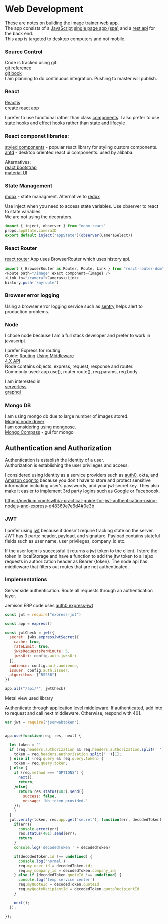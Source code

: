 # Web Development
These are notes on building the image trainer web app.  
The app consists of a [JavaScript](https://developer.mozilla.org/en-US/docs/Web/JavaScript)  [single page app (spa)](https://en.wikipedia.org/wiki/Single-page_application) and a [rest api](https://en.wikipedia.org/wiki/Representational_state_transfer) for the back end.   
This app is targeted to desktop computers and not mobile.  


### Source Control
Code is tracked using git.  
[git reference](https://git-scm.com/docs)  
[git book](https://git-scm.com/book/en/v2)  
I am planning to do continuous integration. Pushing to master will publish.  

### React  
[Reactjs](https://reactjs.org/docs/getting-started.html)    
[create react app](https://github.com/facebook/create-react-app)  

I prefer to use functional rather than class [components](https://reactjs.org/docs/components-and-props.html). I also prefer to use [state hooks](https://reactjs.org/docs/hooks-state.html) and [effect hooks](https://reactjs.org/docs/hooks-effect.html) rather than [state and lifecyle](https://reactjs.org/docs/state-and-lifecycle.html)     

### React componet libraries:  
[styled components](https://www.styled-components.com/) - popular react library for styling custom components.   
[antd](https://ant.design/docs/react/introduce) - desktop oriented react ui components. used by alibaba.   

Alternatives:  
[react bootstrap](https://react-bootstrap.github.io/)  
[material UI](https://material-ui.com/)  

### State Management   
[mobx](https://mobx.js.org/intro/overview.html) - state managment. Alternative to [redux](https://redux.js.org/)    

Use inject when you need to access state variables. Use observer to react to state variables.  
We are not using the decorators.  

```javascript
import { inject, observer } from "mobx-react"
props.appState.cameraID
export default inject("appState")(observer(CameraSelect))
```

### React Router
[react router](https://reacttraining.com/react-router/web/guides/philosophy)  App uses BrowserRouter which uses history api.

```javascript
import { BrowserRouter as Router, Route, Link } from "react-router-dom";
<Route path="/image" exact component={Image} />
<Link to="/camera">Cameras</Link>
history.push('/myroute')
````

### Browser error logging
Using a browser error logging service such as [sentry](https://sentry.io/) helps alert to production problems.  

### Node  
I chose node because I am a full stack developer and prefer to work in javascript.  

I prefer Express for routing.  
Guide: [Routing](https://expressjs.com/en/guide/routing.html) [Using Middleware](http://expressjs.com/en/guide/using-middleware.html)  
[4.X API](https://expressjs.com/en/api.html)  
Node contains objects: express, request, response and router.  
Commonly used: app.use(), router.route(), req.params, req.body    

I am interested in  
[serverless](https://serverless.com/)   
[graphql](https://graphql.org/)   

### Mongo DB
I am using mongo db due to large number of images stored.  
[Mongo node driver](https://mongodb.github.io/node-mongodb-native/contents.html)  
I am considering using [mongoose](https://mongoosejs.com/).  
[Mongo Compass](https://www.mongodb.com/products/compass) - gui for mongo

## Authentication and Authorization
Authentication is establish the identity of a user.   
Authorization is establishing the user privileges and access.  

I considered using identity as a service providers such as [auth0](https://auth0.com/), okta, and [Amazon cognito](https://aws.amazon.com/cognito/) because you don't have to store and protect sensitive information including user's passwords, and your jwt secret key. They also make it easier to implement 3rd party logins such as Google or Faceboook.     

https://medium.com/swlh/a-practical-guide-for-jwt-authentication-using-nodejs-and-express-d48369e7e6d4#0e3b


### JWT 
I prefer using [jwt](https://jwt.io/) because it doesn't require tracking state on the server. JWT has 3 parts: header, payload, and signature. Payload contains stateful fields such as user name, user privileges, company_id etc. 

If the user login is successful it returns a jwt token to the client. I  store the token in localStorage and have a function to add the jtw token to all ajax requests in authorization header as Bearer {token}. The node api has middleware that filters out routes that are not authenticated. 

### Implementations
Server side authentication. 
Route all requests through an authentication layer.  

Jemison ERP code uses [auth0 express-jwt](https://github.com/auth0/express-jwt)   
```javascript
const jwt = require("express-jwt")

const app = express()

const jwtCheck = jwt({
  secret: jwks.expressJwtSecret({
    cache: true,
    rateLimit: true,
    jwksRequestsPerMinute: 5,
    jwksUri: config.auth.jwksUri
  }),
  audience: config.auth.audience,
  issuer: config.auth.issuer,
  algorithms: ["RS256"]
})

app.all("/api/*", jwtCheck)
```

Metal view used library 

Authenticate through application level [middleware](http://expressjs.com/en/guide/using-middleware.html). If authenticated, add into to request and call next middleware. Otherwise, respond with 401.  

```javascript
var jwt = require('jsonwebtoken');


app.use(function(req, res, next) {

  let token = ''
  if (req.headers.authorization && req.headers.authorization.split(' ')[0] === 'Bearer') {
    token = req.headers.authorization.split(' ')[1];
  } else if (req.query && req.query.token) {
    token = req.query.token;
  } else {
    if (req.method === 'OPTIONS') {
      next();
      return;
    }else{
      return res.status(403).send({
        success: false,
        message: 'No token provided.'
    });
    }
  }
  jwt.verify(token, req.app.get('secret'), function(err, decodedToken) {
    if(err){
      console.error(err)
      res.status(401).send(err);
      return
    }
    console.log('decodedToken ' + decodedToken)

    if(decodedToken.id !== undefined) {
      console.log('normal')
      req.my_user_id = decodedToken.id;
      req.my_company_id = decodedToken.company_id;
    } else if (decodedToken.quoteId !== undefined) {
      console.log('temp service center')
      req.myQuoteId = decodedToken.quoteId
      req.myQuoteRecipientId = decodedToken.quoteRecipientId
    }

    next();
  });

});

```


